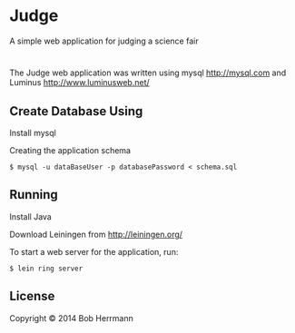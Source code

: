 # Judge

A simple web application for judging a science fair

#

The Judge web application was written using mysql http://mysql.com and Luminus http://www.luminusweb.net/

## Create Database Using 

Install mysql

Creating the application schema

    $ mysql -u dataBaseUser -p databasePassword < schema.sql

## Running

Install Java 

Download Leiningen from http://leiningen.org/

To start a web server for the application, run:

    $ lein ring server

## License

Copyright © 2014 Bob Herrmann

